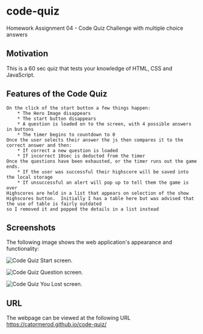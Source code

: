 # code-quiz

Homework Assignment 04 - Code Quiz Challenge with multiple choice answers

## Motivation

This is a 60 sec quiz that tests your knowledge of HTML, CSS and JavaScript.     

## Features of the Code Quiz

```
On the click of the start button a few things happen:
    * The Hero Image disappears
    * The start button disappears
    * A question is loaded on to the screen, with 4 possible answers in buttons
    * The timer begins to countdown to 0
Once the user selects their answer the js then compares it to the correct answer and then:
    * If correct a new question is loaded
    * If incorrect 10sec is deducted from the timer
Once the questions have been exhausted, or the timer runs out the game ends.  
    * If the user was successful their highscore will be saved into the local storage
    * If unsuccessful an alert will pop up to tell them the game is over
Highscores are held in a list that appears on selection of the show Highscores button.  Initially I has a table here but was advised that the use of table is fairly outdated
so I removed it and popped the details in a list instead

```

## Screenshots

The following image shows the web application's appearance and functionality:

![Code Quiz Start screen.](./assets/screen-1.png)

![Code Quiz Question screen.](./assets/screen-2.png)

![Code Quiz You Lost screen.](./assets/screen-3.png)

## URL
The webpage can be viewed at the following URL <https://catormerod.github.io/code-quiz/>
